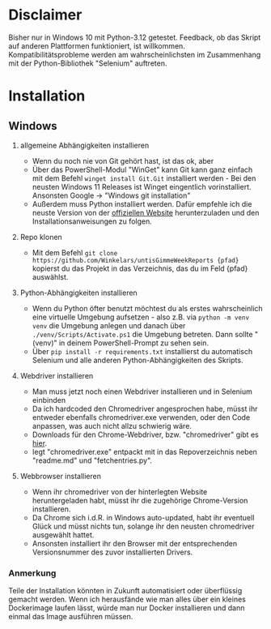 # Disclaimer
Bisher nur in Windows 10 mit Python-3.12 getestet.
Feedback, ob das Skript auf anderen Plattformen funktioniert, ist willkommen.
Kompatibilitätsprobleme werden am wahrscheinlichsten im Zusammenhang mit der Python-Bibliothek "Selenium" auftreten.

# Installation
## Windows
1. allgemeine Abhängigkeiten installieren
    - Wenn du noch nie von Git gehört hast, ist das ok, aber  
    - Über das PowerShell-Modul "WinGet" kann Git kann ganz einfach mit dem Befehl ```winget install Git.Git``` installiert werden - Bei den neusten Windows 11 Releases ist Winget eingentlich vorinstalliert. Ansonsten Google -> "Windows git installation"
    - Außerdem muss Python installiert werden. Dafür empfehle ich die neuste Version von der [offiziellen Website](https://www.python.org/downloads/) herunterzuladen und den Installationsanweisungen zu folgen.

2. Repo klonen
    - Mit dem Befehl ```git clone https://github.com/Winkelars/untisGimmeWeekReports {pfad}``` kopierst du das Projekt in das Verzeichnis, das du im Feld {pfad} auswählst. 

3. Python-Abhängigkeiten installieren
    - Wenn du Python öfter benutzt möchtest du als erstes wahrscheinlich eine virtuelle Umgebung aufsetzen - also z.B. via ```python -m venv venv``` die Umgebung anlegen und danach über ```./venv/Scripts/Activate.ps1``` die Umgebung betreten. Dann sollte "(venv)" in deinem PowerShell-Prompt zu sehen sein.
    - Über ```pip install -r requirements.txt``` installierst du automatisch Selenium und alle anderen Python-Abhängigkeiten des Skripts.

4. Webdriver installieren
    - Man muss jetzt noch einen Webdriver installieren und in Selenium einbinden
    - Da ich hardcoded den Chromedriver angesprochen habe, müsst ihr entweder ebenfalls chromedriver.exe verwenden, oder den Code anpassen, was auch nicht allzu schwierig wäre.
    - Downloads für den Chrome-Webdriver, bzw. "chromedriver" gibt es [hier](https://googlechromelabs.github.io/chrome-for-testing/).
    - legt "chromedriver.exe" entpackt mit in das Repoverzeichnis neben "readme.md" und "fetchentries.py".

5. Webbrowser installieren
    - Wenn ihr chromedriver von der hinterlegten Website heruntergeladen habt, müsst ihr die zugehörige Chrome-Version installieren.
    - Da Chrome sich i.d.R. in Windows auto-updated, habt ihr eventuell Glück und müsst nichts tun, solange ihr den neusten chromedriver ausgewählt hattet.
    - Ansonsten installiert ihr den Browser mit der entsprechenden Versionsnummer des zuvor installierten Drivers.

### Anmerkung
Teile der Installation könnten in Zukunft automatisiert oder überflüssig gemacht werden. Wenn ich herausfände wie man alles über ein kleines Dockerimage laufen lässt, würde man nur Docker installieren und dann einmal das Image ausführen müssen.
